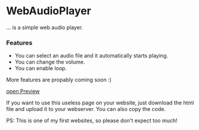 # WebAudioPlayer
 ... is a simple web audio player.
 
 ### Features
 - You can select an audio file and it automatically starts playing.
 - You can change the volume.
 - You can enable loop.

More features are propably coming soon :)

[open Preview](https://manolol1.github.io/WebAudioPlayer/webaudioplayer.html)

If you want to use this useless page on your website, just download the html file and upload it to your webserver. You can also copy the code.

PS: This is one of my first websites, so please don't expect too much!
